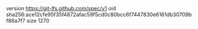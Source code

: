 version https://git-lfs.github.com/spec/v1
oid sha256:ace12cfe95f35f4872afac59f5cd0c80bcc6f7447830e6161db30709bf86a7f7
size 1270
